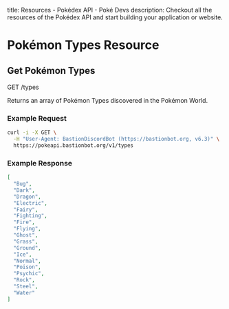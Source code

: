 title: Resources - Pokédex API - Poké Devs
description: Checkout all the resources of the Pokédex API and start building your application or website.

# Pokémon Types Resource

## Get Pokémon Types
<span class="resource"><span class="get">GET</span> /types</span>

Returns an array of Pokémon Types discovered in the Pokémon World.

### Example Request
```bash
curl -i -X GET \
  -H "User-Agent: BastionDiscordBot (https://bastionbot.org, v6.3)" \
  https://pokeapi.bastionbot.org/v1/types
```

### Example Response
```json
[
  "Bug",
  "Dark",
  "Dragon",
  "Electric",
  "Fairy",
  "Fighting",
  "Fire",
  "Flying",
  "Ghost",
  "Grass",
  "Ground",
  "Ice",
  "Normal",
  "Poison",
  "Psychic",
  "Rock",
  "Steel",
  "Water"
]
```
